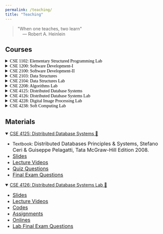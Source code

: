 ```yaml
---
permalink: /teaching/
title: "Teaching"
---
```


> <p>"When one teaches, two learn" <br> &nbsp;&nbsp;&nbsp; ― Robert A. Heinlein</p>
 

## Courses
<span style="color:black;font-family:Georgia;">
<details>
<summary>CSE 1102: Elementary Structured Programming Lab</summary>
<span style="color:green"><font size="3"><ins>Conducted in Fall 2021</ins></font></span><br>
<span style="text-align:justify; color:black; display:block;">
<font size="3">
<strong>Syllabus</strong>: Basic programming concepts and notations; Variables, Constants, Data types;
Input and Output Statements; Control Structures; Functions and Subroutines;
Processing Structured data: Arrays, Strings, Records, Pointers, Structures and
Linked lists.
</font>
</span><br>
</details>

<details>
<summary>CSE 1200: Software Development-I</summary>
<span style="color:green"><font size="3"><ins>Conducted in Fall 2018 | Spring 2021</ins></font></span><br>
<span style="text-align:justify; color:black; display:block;">
<font size="3">
<strong>Syllabus</strong>: Students will develop software in groups or individually using a structured
programming language with special emphasis on higher features like strings, files,
sound and graphics.
</font>
</span><br>
</details>

<details>
<summary>CSE 2100: Software Development-II</summary>
<span style="color:green"><font size="3"><ins>Conducted in Fall 2018</ins></font></span><br>
<span style="text-align:justify; color:black; display:block;">
<font size="3">
<strong>Syllabus</strong>: Students will develop software in groups or individually using an object
oriented programming language.
</font>
</span><br>
</details>

<details>
<summary>CSE 2103: Data Structures</summary>
<span style="color:green"><font size="3"><ins>Conducted in Spring 2022</ins></font></span><br>
<span style="text-align:justify; color:black; display:block;">
<font size="3">
<strong>Syllabus</strong>: Basic concepts: Data structure notation, search and efficiency; Elementary data
objects: Logical values, Integers and Packed words; Common data structures:
Arrays, Lists (Sublists and recursive lists, Circular lists and Orthogonal lists);
Stacks, Queues and Graphs (Binary Tree and Threaded Tree); Applications of
data structures: Sorting, Searching, Hashing; Solving Computational problems.
</font>
</span><br>
</details>

<details>
<summary>CSE 2104: Data Structures Lab</summary>
<span style="color:green"><font size="3"><ins>Conducted in Fall 2018 | Spring 2021 | Spring 2022</ins></font></span><br>
<span style="text-align:justify; color:black; display:block;">
<font size="3">
<strong>Syllabus</strong>: Laboratory works based on CSE 2103.
</font>
</span><br>
</details>

<details>
<summary>CSE 2208: Algorithms Lab</summary>
<span style="color:green"><font size="3"><ins>Conducted in Fall 2018 | Fall 2019 | Fall 2020</ins></font></span><br>
<span style="text-align:justify; color:black; display:block;">
<font size="3">
<strong>Syllabus</strong>: Laboratory works based on Algorithmic Complexity Analysis; Methods for the design of efficient algorithms:
Divide and Conquer, Greedy method, Dynamic programming, Backtracking,
Branch and Bound, Polynomial evaluation, Lower bound theory, Intractable
problems.
</font>
</span><br>
</details>

<details>
<summary>CSE 4125: Distributed Database Systems</summary>
<span style="color:green"><font size="3"><ins>Conducted in Spring 2019 | Fall 2019 | Spring 2020 | Fall 2020 | Spring 2021 | Fall 2021</ins></font></span><br>
<span style="text-align:justify; color:black; display:block;">
<font size="3">
<strong>Syllabus</strong>: Introduction: Overview of advanced methods and technologies for storage,
maintenance and access of large datasets with high dimensional data; Distributed
database systems: Distribution transparency, Data Fragmentation, Distributed
query processing and optimization, Transaction management, Concurrency
control, Data recovery and Replication, Data center management; Elements of
Data Warehousing: Multidimensional data models and data cubes, Granularity and
partitioning of data, Integration of large bodies of data, Knowledge discovery and
pattern recognition in big datasets; Implementation of client-server DBMS and
distributed systems; Security aspects for large database systems.
</font>
</span><br>
</details>

<details>
<summary>CSE 4126: Distributed Database Systems Lab</summary>
<span style="color:green"><font size="3"><ins>Conducted in Spring 2019 | Fall 2019 | Spring 2020 | Fall 2020 | Spring 2021 | Fall 2021</ins></font></span><br>
<span style="text-align:justify; color:black; display:block;">
<font size="3">
<strong>Syllabus</strong>: Laboratory works based on CSE 4125.
</font>
</span><br>
</details>

<details>
<summary>CSE 4228: Digital Image Processing Lab</summary>
<span style="color:green"><font size="3"><ins>Conducted in Spring 2019 | Fall 2019</ins></font></span><br>
<span style="text-align:justify; color:black; display:block;">
<font size="3">
<strong>Syllabus</strong>: Laboratory works based on Digital image representation and acquisition; Survey of modern techniques for
image analysis, processing and enhancement. Two dimensional system and
transform theory; Sampling, linear and non-linear filtering, feature extraction,
compression and coding, imaging systems.
</font>
</span><br>
</details>

<details>
<summary>CSE 4238: Soft Computing Lab</summary>
<span style="color:green"><font size="3"><ins>Conducted in Spring 2022</ins></font></span><br>
<span style="text-align:justify; color:black; display:block;">
<font size="3">
<strong>Syllabus</strong>: Laboratory works based on Aims and constituents of soft computing. Fuzzy sets and logic: Concepts and
properties of fuzzy sets; Mathematical & logical implications of fuzzy sets; Fuzzy
relations; Applications of fuzzy sets in information processing, decision making and
control systems. Artificial neural networks: Underlying ideas and concepts of
artificial neural networks; Feed-Forward, Recurrent and other types of artificial
neural networks. Probabilistic reasoning: Bayesian inference models and Bayesian
networks; Dempster – Shafer theory; Probabilistic decision support systems.
Genetic algorithms: Underlying principles and fundamental operators of genetic
algorithms; Searching based on genetic algorithms; Genetic algorithm based
optimization, learning and control. Introduction to various neuro-fuzzy-probabilistic-
genetic combined approaches to computing applications.
</font>
</span><br>
</details>
</span>

## Materials
<details open>
	<summary><ins>CSE 4125: Distributed Database Systems 📂</ins></summary>
	<ul>
		<li> Textbook: <font size="3">Distributed Databases Principles & Systems, Stefano Ceri & Guiseppe Pelagatti, Tata McGraw-Hill Edition 2008.</font></li>
		<li> <a href="https://shahariar-shibli.github.io/files/CSE4125/Slides/4125Slides.zip"><font size="3">Slides</font></a> </li>
		<li> <a href="https://www.youtube.com/playlist?list=PLT6AzfnuOJTVZFarglEnwa_OM28j3MSJu"><font size="3">Lecture Videos</font></a> </li>
		<li> <a href="https://shahariar-shibli.github.io/files/CSE4125/Quiz/4125Quiz.zip"><font size="3">Quiz Questions</font></a> </li>
		<li> <a href="https://shahariar-shibli.github.io/files/CSE4125/Final/4125Final.zip"><font size="3">Final Exam Questions</font></a> </li>
	</ul>
</details> 

<details open>
	<summary><ins>CSE 4126: Distributed Database Systems Lab 📂</ins></summary>
	<ul>
		<li> <a href="https://shahariar-shibli.github.io/files/CSE4126/Slides/4126Slides.zip"><font size="3">Slides</font></a> </li>
		<li> <a href="https://www.youtube.com/playlist?list=PLT6AzfnuOJTXPNs16-zlqje8dELp1l4-O"><font size="3">Lecture Videos</font></a> </li>
		<li> <a href="https://shahariar-shibli.github.io/files/CSE4126/Codes/4126Codes.zip"><font size="3">Codes</font></a> </li>
		<li> <a href="https://shahariar-shibli.github.io/files/CSE4126/Assignments/4126Assignments.zip"><font size="3">Assignments</font></a> </li>
		<li> <a href="https://shahariar-shibli.github.io/files/CSE4126/Onlines/4126Onlines.zip"><font size="3">Onlines</font></a> </li>
		<li> <a href="https://shahariar-shibli.github.io/files/CSE4126/LabFinal/4126Final.zip"><font size="3">Lab Final Exam Questions</font></a> </li>
	</ul>
</details> 